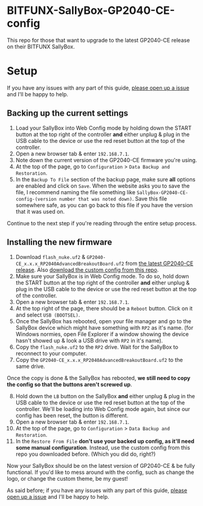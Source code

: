 # BITFUNX-SallyBox-GP2040-CE-config
This repo for those that want to upgrade to the latest GP2040-CE release on their BITFUNX SallyBox.

# Setup
If you have any issues with any part of this guide, [please open up a issue](./issues) and I'll be happy to help.

## Backing up the current settings
1. Load your SallyBox into Web Config mode by holding down the START button at the top right of the controller **and** either unplug & plug in the USB cable to the device or use the red reset button at the top of the controller.
2. Open a new browser tab & enter `192.168.7.1`.
3. Note down the current version of the GP2040-CE firmware you're using.
4. At the top of the page, go to `Configuration` > `Data Backup and Restoration`.
5. In the `Backup To File` section of the backup page, make sure **all** options are enabled and click on `Save`. When the website asks you to save the file, I recommend naming the file something like `SallyBox-GP2040-CE-config-(version number that was noted down)`. Save this file somewhere safe, as you can go back to this file if you have the version that it was used on.

Continue to the next step if you're reading through the entire setup process.

## Installing the new firmware
1. Download `flash_nuke.uf2` & `GP2040-CE_x.x.x_RP2040AdvancedBreakoutBoard.uf2` from [the latest GP2040-CE release](https://github.com/OpenStickCommunity/GP2040-CE/releases/latest). Also [download the custom config from this repo](./SallyBox-GP2040-CE-config.gp2040).
2. Make sure your SallyBox is in Web Config mode. To do so, hold down the START button at the top right of the controller **and** either unplug & plug in the USB cable to the device or use the red reset button at the top of the controller.
3. Open a new browser tab & enter `192.168.7.1`.
4. At the top right of the page, there should be a `Reboot` button. Click on it and select `USB (BOOTSEL)`.
5. Once the SallyBox has rebooted, open your file manager and go to the SallyBox device which might have something with `RP2` as it's name. (for Windows normies, open File Explorer if a window showing the device hasn't showed up & look a USB drive with `RP2` in it's name).
6. Copy the `flash_nuke.uf2` to the `RP2` drive. Wait for the SallyBox to reconnect to your computer.
7. Copy the `GP2040-CE_x.x.x_RP2040AdvancedBreakoutBoard.uf2` to the same drive.

Once the copy is done & the SallyBox has rebooted, **we still need to copy the config so that the buttons aren't screwed up**.

8. Hold down the `LB` button on the SallyBox **and** either unplug & plug in the USB cable to the device or use the red reset button at the top of the controller. We'll be loading into Web Config mode again, but since our config has been reset, the button is different.
9. Open a new browser tab & enter `192.168.7.1`.
10. At the top of the page, go to `Configuration` > `Data Backup and Restoration`.
11. In the `Restore From File` **don't use your backed up config, as it'll need some manual configuration**. Instead, use the custom config from this repo you downloaded before. (Which you did do, right?)

Now your SallyBox should be on the latest version of GP2040-CE & be fully functional. If you'd like to mess around with the config, such as change the logo, or change the custom theme, be my guest!

As said before; if you have any issues with any part of this guide, [please open up a issue](./issues) and I'll be happy to help.
